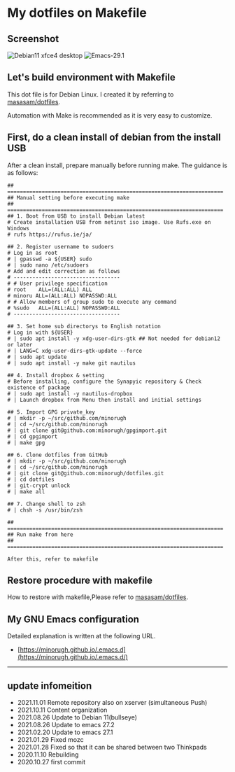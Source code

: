 # My dotfiles on Makefile

## Screenshot
![Debian11 xfce4 desktop](https://live.staticflickr.com/65535/51395292747_c52f2dc3e8_b.jpg) 
![Emacs-29.1](https://live.staticflickr.com/65535/53032684552_3f0767459c_b.jpg)

## Let's build environment with Makefile

This dot file is for Debian Linux. I created it by referring to
[masasam/dotfiles](https://github.com/masasam/dotfiles).

Automation with Make is recommended as it is very easy to customize.

## First, do a clean install of debian from the install USB
After a clean install, prepare manually before running make.
The guidance is as follows:

```
## =====================================================================
## Manual setting before executing make
## =====================================================================
## 1. Boot from USB to install Debian latest
# Create installation USB from netinst iso image. Use Rufs.exe on Windows
# rufs https://rufus.ie/ja/

## 2. Register username to sudoers
# Log in as root
# | gpasswd -a ${USER} sudo
# | sudo nano /etc/sudoers
# Add and edit correction as follows
# ----------------------------------
# # User privilege specification
# root    ALL=(ALL:ALL) ALL
# minoru ALL=(ALL:ALL) NOPASSWD:ALL
# # Allow members of group sudo to execute any command
# %sudo   ALL=(ALL:ALL) NOPASSWD:ALL
# ----------------------------------

## 3. Set home sub directorys to English notation
# Log in with ${USER}
# | sudo apt install -y xdg-user-dirs-gtk ## Not needed for debian12 or later
# | LANG=C xdg-user-dirs-gtk-update --force
# | sudo apt update
# | sudo apt install -y make git nautilus

## 4. Install dropbox & setting
# Before installing, configure the Synapyic repository & Check existence of package
# | sudo apt install -y nautilus-dropbox
# | Launch dropbox from Menu then install and initial settings

## 5. Import GPG private_key
# | mkdir -p ~/src/github.com/minorugh
# | cd ~/src/github.com/minorugh
# | git clone git@github.com:minorugh/gpgimport.git
# | cd gpgimport
# | make gpg

## 6. Clone dotfiles from GitHub
# | mkdir -p ~/src/github.com/minorugh
# | cd ~/src/github.com/minorugh
# | git clone git@github.com:minorugh/dotfiles.git
# | cd dotfiles
# | git-crypt unlock
# | make all

## 7. Change shell to zsh
# | chsh -s /usr/bin/zsh

## =====================================================================
## Run make from here
## =====================================================================

After this, refer to makefile
```

## Restore procedure with makefile
How to restore with makefile,Please refer to 
[masasam/dotfiles](https://github.com/masasam/dotfiles). 

## My GNU Emacs configuration 
Detailed explanation is written at the following URL.

* [https://minorugh.github.io/.emacs.d](https://minorugh.github.io/.emacs.d/) 

----

## update infomeition
* 2021.11.01 Remote repository also on xserver (simultaneous Push)
* 2021.10.11 Content organization
* 2021.08.26 Update to Debian 11(bullseye)
* 2021.08.26 Update to emacs 27.2
* 2021.02.20 Update to emacs 27.1
* 2021.01.29 Fixed mozc
* 2021.01.28 Fixed so that it can be shared between two Thinkpads
* 2020.11.10 Rebuilding
* 2020.10.27 first commit
